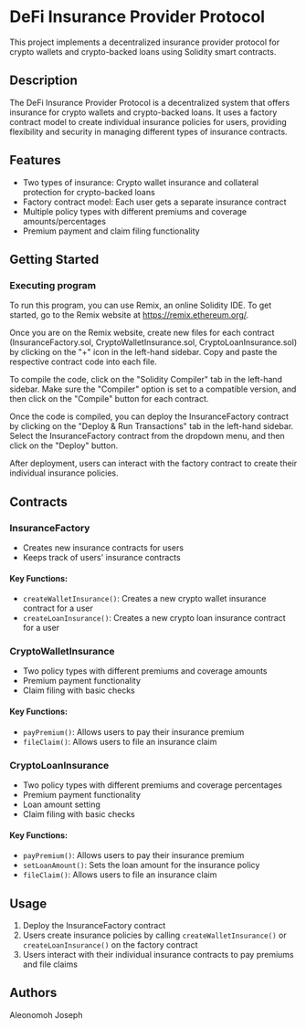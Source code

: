 # DeFi Insurance Provider Protocol

This project implements a decentralized insurance provider protocol for crypto wallets and crypto-backed loans using Solidity smart contracts.

## Description

The DeFi Insurance Provider Protocol is a decentralized system that offers insurance for crypto wallets and crypto-backed loans. It uses a factory contract model to create individual insurance policies for users, providing flexibility and security in managing different types of insurance contracts.

## Features

- Two types of insurance: Crypto wallet insurance and collateral protection for crypto-backed loans
- Factory contract model: Each user gets a separate insurance contract
- Multiple policy types with different premiums and coverage amounts/percentages
- Premium payment and claim filing functionality

## Getting Started

### Executing program

To run this program, you can use Remix, an online Solidity IDE. To get started, go to the Remix website at https://remix.ethereum.org/.

Once you are on the Remix website, create new files for each contract (InsuranceFactory.sol, CryptoWalletInsurance.sol, CryptoLoanInsurance.sol) by clicking on the "+" icon in the left-hand sidebar. Copy and paste the respective contract code into each file.

To compile the code, click on the "Solidity Compiler" tab in the left-hand sidebar. Make sure the "Compiler" option is set to a compatible version, and then click on the "Compile" button for each contract.

Once the code is compiled, you can deploy the InsuranceFactory contract by clicking on the "Deploy & Run Transactions" tab in the left-hand sidebar. Select the InsuranceFactory contract from the dropdown menu, and then click on the "Deploy" button.

After deployment, users can interact with the factory contract to create their individual insurance policies.

## Contracts

### InsuranceFactory

- Creates new insurance contracts for users
- Keeps track of users' insurance contracts

#### Key Functions:
- `createWalletInsurance()`: Creates a new crypto wallet insurance contract for a user
- `createLoanInsurance()`: Creates a new crypto loan insurance contract for a user

### CryptoWalletInsurance

- Two policy types with different premiums and coverage amounts
- Premium payment functionality
- Claim filing with basic checks

#### Key Functions:
- `payPremium()`: Allows users to pay their insurance premium
- `fileClaim()`: Allows users to file an insurance claim

### CryptoLoanInsurance

- Two policy types with different premiums and coverage percentages
- Premium payment functionality
- Loan amount setting
- Claim filing with basic checks

#### Key Functions:
- `payPremium()`: Allows users to pay their insurance premium
- `setLoanAmount()`: Sets the loan amount for the insurance policy
- `fileClaim()`: Allows users to file an insurance claim

## Usage

1. Deploy the InsuranceFactory contract
2. Users create insurance policies by calling `createWalletInsurance()` or `createLoanInsurance()` on the factory contract
3. Users interact with their individual insurance contracts to pay premiums and file claims

## Authors

Aleonomoh Joseph
